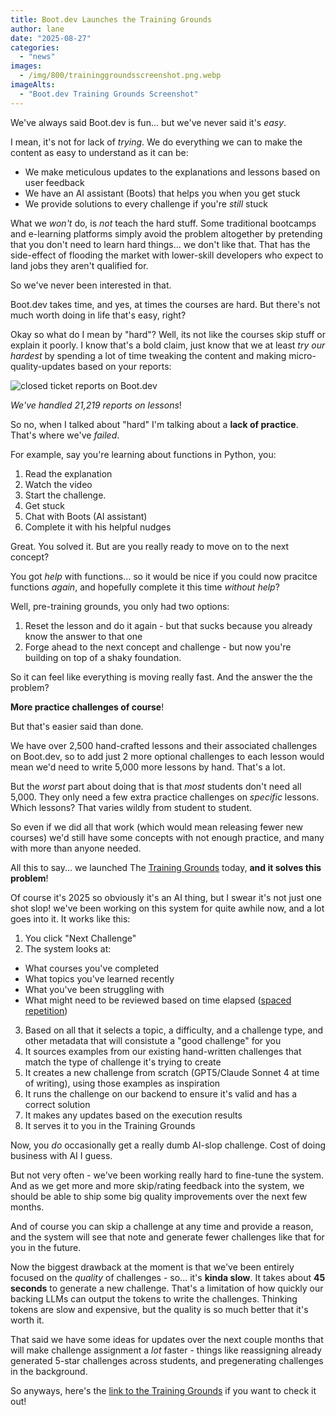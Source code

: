 ```yaml
---
title: Boot.dev Launches the Training Grounds
author: lane
date: "2025-08-27"
categories:
  - "news"
images:
  - /img/800/traininggroundsscreenshot.png.webp
imageAlts:
  - "Boot.dev Training Grounds Screenshot"
---
```


We've always said Boot.dev is fun... but we've never said it's _easy_.

I mean, it's not for lack of _trying_. We do everything we can to make the content as easy to understand as it can be:

- We make meticulous updates to the explanations and lessons based on user feedback
- We have an AI assistant (Boots) that helps you when you get stuck
- We provide solutions to every challenge if you're _still_ stuck

What we _won't_ do, is _not_ teach the hard stuff. Some traditional bootcamps and e-learning platforms simply avoid the problem altogether by pretending that you don't need to learn hard things... we don't like that. That has the side-effect of flooding the market with lower-skill developers who expect to land jobs they aren't qualified for.

So we've never been interested in that.

Boot.dev takes time, and yes, at times the courses are hard. But there's not much worth doing in life that's easy, right?

Okay so what do I mean by "hard"? Well, its not like the courses skip stuff or explain it poorly. I know that's a bold claim, just know that we at least _try our hardest_ by spending a lot of time tweaking the content and making micro-quality-updates based on your reports:

![closed ticket reports on Boot.dev](/img/800/userreportsscreenshot.png.webp)

_We've handled 21,219 reports on lessons_!

So no, when I talked about "hard" I'm talking about a **lack of practice**. That's where we've _failed_.

For example, say you're learning about functions in Python, you:

1. Read the explanation
2. Watch the video
3. Start the challenge.
4. Get stuck
5. Chat with Boots (AI assistant)
6. Complete it with his helpful nudges

Great. You solved it. But are you really ready to move on to the next concept?

You got _help_ with functions... so it would be nice if you could now pracitce functions _again_, and hopefully complete it this time _without help_?

Well, pre-training grounds, you only had two options:

1. Reset the lesson and do it again - but that sucks because you already know the answer to that one
2. Forge ahead to the next concept and challenge - but now you're building on top of a shaky foundation.

So it can feel like everything is moving really fast. And the answer the the problem?

**More practice challenges of course**!

But that's easier said than done.

We have over 2,500 hand-crafted lessons and their associated challenges on Boot.dev, so to add just 2 more optional challenges to each lesson would mean we'd need to write 5,000 more lessons by hand. That's a lot.

But the _worst_ part about doing that is that _most_ students don't need all 5,000. They only need a few extra practice challenges on _specific_ lessons. Which lessons? That varies wildly from student to student.

So even if we did all that work (which would mean releasing fewer new courses) we'd still have some concepts with not enough practice, and many with more than anyone needed.

All this to say... we launched The [Training Grounds](https://www.boot.dev/training) today, **and it solves this problem**!

Of course it's 2025 so obviously it's an AI thing, but I swear it's not just one shot slop! we've been working on this system for quite awhile now, and a lot goes into it. It works like this:

1. You click "Next Challenge"
2. The system looks at:

- What courses you've completed
- What topics you've learned recently
- What you've been struggling with
- What might need to be reviewed based on time elapsed ([spaced repetition](https://en.wikipedia.org/wiki/Spaced_repetition))

3. Based on all that it selects a topic, a difficulty, and a challenge type, and other metadata that will consistute a "good challenge" for you
4. It sources examples from our existing hand-written challenges that match the type of challenge it's trying to create
5. It creates a new challenge from scratch (GPT5/Claude Sonnet 4 at time of writing), using those examples as inspiration
6. It runs the challenge on our backend to ensure it's valid and has a correct solution
7. It makes any updates based on the execution results
8. It serves it to you in the Training Grounds

Now, you _do_ occasionally get a really dumb AI-slop challenge. Cost of doing business with AI I guess.

But not very often - we've been working really hard to fine-tune the system. And as we get more and more skip/rating feedback into the system, we should be able to ship some big quality improvements over the next few months.

And of course you can skip a challenge at any time and provide a reason, and the system will see that note and generate fewer challenges like that for you in the future.

Now the biggest drawback at the moment is that we've been entirely focused on the _quality_ of challenges - so... it's **kinda slow**. It takes about **45 seconds** to generate a new challenge. That's a limitation of how quickly our backing LLMs can output the tokens to write the challenges. Thinking tokens are slow and expensive, but the quality is so much better that it's worth it.

That said we have some ideas for updates over the next couple months that will make challenge assignment a _lot_ faster - things like reassigning already generated 5-star challenges across students, and pregenerating challenges in the background.

So anyways, here's the [link to the Training Grounds](https://www.boot.dev/training) if you want to check it out!
